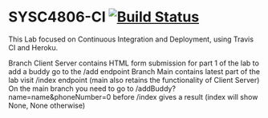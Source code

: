 # SYSC4806-CI [![Build Status](https://travis-ci.com/GabrielCiolac/SYSC4806-CI.svg?branch=main)](https://travis-ci.com/GabrielCiolac/SYSC4806-CI)
This Lab focused on Continuous Integration and Deployment, using Travis CI and Heroku.

Branch Client Server contains HTML form submission for part 1 of the lab to add a buddy go to the /add endpoint
Branch Main contains latest part of the lab visit /index endpoint (main also retains the functionality of Client Server)
On the main branch you need to go to /addBuddy?name=name&phoneNumber=0 before /index gives a result (index will show None, None otherwise)
